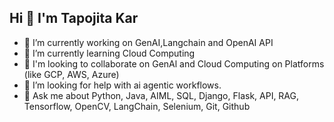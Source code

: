 ## Hi 👋 I'm Tapojita Kar 

- 🔭 I’m currently working on GenAI,Langchain and OpenAI API
- 🌱 I’m currently learning Cloud Computing
- 👯 I'm looking to collaborate on GenAl and Cloud Computing
on Platforms (like GCP, AWS, Azure)
- 🤔 I’m looking for help with ai agentic workflows.
- 💬 Ask me about Python, Java, AIML, SQL, Django, Flask, API, RAG, Tensorflow, OpenCV, LangChain, Selenium, Git, Github

